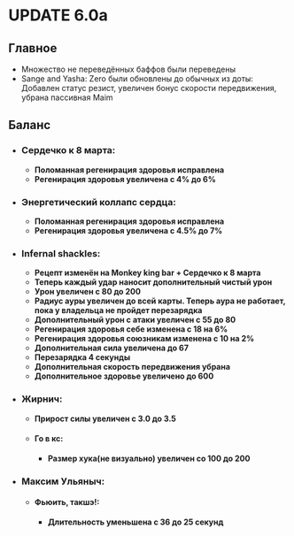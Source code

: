 # UPDATE 6.0a

## Главное

* Множество не переведённых баффов были переведены
* Sange and Yasha: Zero были обновлены до обычных из доты: Добавлен статус резист, увеличен бонус скорости передвижения, убрана пассивная Maim

## Баланс

* ### Сердечко к 8 марта:
  * **Поломанная регенирация здоровья исправлена**
  * **Регенирация здоровья увеличена с 4% до 6%**
  
* ### Энергетический коллапс сердца:
  * **Поломанная регенирация здоровья исправлена**
  * **Регенирация здоровья увеличена с 4.5% до 7%**
  
* ### Infernal shackles:
  * **Рецепт изменён на Monkey king bar + Сердечко к 8 марта**
  * **Теперь каждый удар наносит дополнительный чистый урон**
  * **Урон увеличен с 80 до 200**
  * **Радиус ауры увеличен до всей карты. Теперь аура не работает, пока у владельца не пройдет перезарядка**
  * **Дополнительный урон с атаки увеличен с 55 до 80**
  * **Регенирация здоровья себе изменена с 18 на 6%**
  * **Регенирация здоровья союзникам изменена с 10 на 2%**
  * **Дополнительная сила увеличена до 67**
  * **Перезарядка 4 секунды**
  * **Дополнительная скорость передвижения убрана**
  * **Дополнительное здоровье увеличено до 600**

* ### Жирнич:
  * **Прирост силы увеличен с 3.0 до 3.5**
  
  * #### Го в кс: 
    * **Размер хука(не визуально) увеличен со 100 до 200**
    
* ### Максим Ульяныч:
  
  * #### Фьюить, такшэ!: 
    * **Длительность уменьшена с 36 до 25 секунд**
